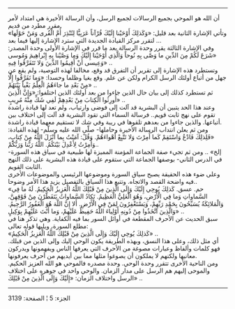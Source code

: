 ------------------------------------------------------------------------

أن الله هو الموحي بجميع الرسالات لجميع الرسل، وأن الرسالة الأخيرة هي
امتداد لأمر مقرر مطرد من قديم.  
وتأتي الإشارة الثانية بعد قليل: «وَكَذلِكَ أَوْحَيْنا إِلَيْكَ قُرْآناً عَرَبِيًّا لِتُنْذِرَ أُمَّ
الْقُرى وَمَنْ حَوْلَها» .. لتقرر مركز القيادة الجديدة التي سترد الإشارة إليها
فيما بعد.  
وفي الإشارة الثالثة يقرر وحدة الرسالة بعد ما قرر في الإشارة الأولى وحدة
المصدر: «شَرَعَ لَكُمْ مِنَ الدِّينِ ما وَصَّى بِهِ نُوحاً وَالَّذِي أَوْحَيْنا إِلَيْكَ وَما وَصَّيْنا بِهِ
إِبْراهِيمَ وَمُوسى وَعِيسى أَنْ أَقِيمُوا الدِّينَ وَلا تَتَفَرَّقُوا فِيهِ» ..  
وتستطرد هذه الإشارة إلى تقرير أن التفرق قد وقع، مخالفا لهذه التوصية، ولم
يقع عن جهل من أتباع أولئك الرسل الكرام ولكن عن علم. وقع بغيا وظلما
وحسدا: «وَما تَفَرَّقُوا إِلَّا مِنْ بَعْدِ ما جاءَهُمُ الْعِلْمُ بَغْياً بَيْنَهُمْ» ..  
ثم تستطرد كذلك إلى بيان حال الذين جاءوا من بعد أولئك الذين اختلفوا: «وَإِنَّ
الَّذِينَ أُورِثُوا الْكِتابَ مِنْ بَعْدِهِمْ لَفِي شَكٍّ مِنْهُ مُرِيبٍ» ..  
وعند هذا الحد يتبين أن البشرية قد آلت إلى فوضى وارتياب، ولم تعد لها
قيادة راشدة تقوم على نهج ثابت قويم.. فرسالة السماء التي تقود البشرية قد
آلت إلى اختلاف بين أتباعها. والذين جاءوا من بعدهم تلقوها في ريبة وفي شك
لا تستقيم معهما قيادة راشدة.  
ومن ثم يعلن انتداب الرسالة الأخيرة وحاملها- صلّى الله عليه وسلّم- لهذه
القيادة: «فَلِذلِكَ فَادْعُ وَاسْتَقِمْ كَما أُمِرْتَ وَلا تَتَّبِعْ أَهْواءَهُمْ. وَقُلْ: آمَنْتُ بِما
أَنْزَلَ اللَّهُ مِنْ كِتابٍ، وَأُمِرْتُ لِأَعْدِلَ بَيْنَكُمُ. اللَّهُ رَبُّنا وَرَبُّكُمْ..  
إلخ» .. ومن ثم تجيء صفة الجماعة المؤمنة المميزة لها طبيعية في سياق هذه
السورة- في الدرس الثاني- بوصفها الجماعة التي ستقوم على قيادة هذه البشرية
على ذلك النهج الثابت القويم.  
وعلى ضوء هذه الحقيقة يصبح سياق السورة وموضوعها الرئيسي والموضوعات الأخرى
فيه واضحة القصد والاتجاه. وتتبع هذا السياق بالتفصيل يزيد هذا الأمر
وضوحا..  
«حم. عسق. كَذلِكَ يُوحِي إِلَيْكَ وَإِلَى الَّذِينَ مِنْ قَبْلِكَ اللَّهُ الْعَزِيزُ الْحَكِيمُ. لَهُ ما فِي
السَّماواتِ وَما فِي الْأَرْضِ، وَهُوَ الْعَلِيُّ الْعَظِيمُ. تَكادُ السَّماواتُ يَتَفَطَّرْنَ مِنْ فَوْقِهِنَّ،
وَالْمَلائِكَةُ يُسَبِّحُونَ بِحَمْدِ رَبِّهِمْ، وَيَسْتَغْفِرُونَ لِمَنْ فِي الْأَرْضِ. أَلا إِنَّ اللَّهَ هُوَ
الْغَفُورُ الرَّحِيمُ. وَالَّذِينَ اتَّخَذُوا مِنْ دُونِهِ أَوْلِياءَ اللَّهُ حَفِيظٌ عَلَيْهِمْ، وَما أَنْتَ
عَلَيْهِمْ بِوَكِيلٍ» ..  
سبق الحديث عن الأحرف المقطعة في أوائل السور بما فيه الكفاية. وهي تذكر
هنا في مطلع السورة، ويليها قوله تعالى:  
«كَذلِكَ يُوحِي إِلَيْكَ وَإِلَى الَّذِينَ مِنْ قَبْلِكَ اللَّهُ الْعَزِيزُ الْحَكِيمُ» ..  
أي مثل ذلك، وعلى هذا النسق، وبهذه الطريقة يكون الوحي إليك وإلى الذين من
قبلك. فهو كلمات وألفاظ وعبارات مصوغة من الأحرف التي يعرفها الناس
ويفهمونها ويدركون معانيها ولكنهم لا يملكون أن يصوغوا مثلها مما بين
أيديهم من أحرف يعرفونها.  
ومن الناحية الأخرى تتقرر وحدة الوحي. وحدة مصدره فالموحي هو الله العزيز
الحكيم. والموحى إليهم هم الرسل على مدار الزمان. والوحي واحد في جوهره على
اختلاف الرسل واختلاف الزمان: «إِلَيْكَ وَإِلَى الَّذِينَ مِنْ قَبْلِكَ» ..

------------------------------------------------------------------------

الجزء: 5 ¦ الصفحة: 3139
